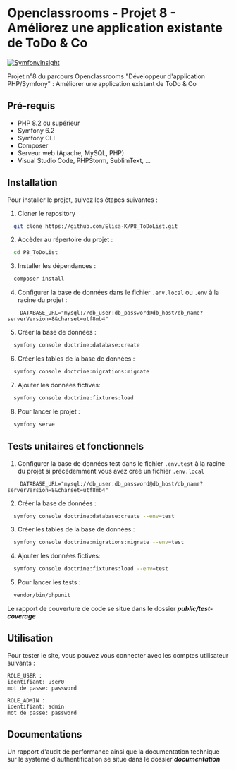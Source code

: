 # Openclassrooms - Projet 8 - Améliorez une application existante de ToDo & Co
[![SymfonyInsight](https://insight.symfony.com/projects/e4cef93e-5812-4c5a-94f8-29fb757d1bc2/big.svg)](https://insight.symfony.com/projects/e4cef93e-5812-4c5a-94f8-29fb757d1bc2)

Projet n°8 du parcours Openclassrooms "Développeur d'application PHP/Symfony" :
Améliorer une application existant de ToDo & Co

## Pré-requis
- PHP 8.2 ou supérieur
- Symfony 6.2
- Symfony CLI
- Composer
- Serveur web (Apache, MySQL, PHP)
- Visual Studio Code, PHPStorm, SublimText, ...

## Installation
Pour installer le projet, suivez les étapes suivantes :

1. Cloner le repository
```bash
  git clone https://github.com/Elisa-K/P8_ToDoList.git
```
2. Accèder au répertoire du projet :
```bash
  cd P8_ToDoList
```
3. Installer les dépendances :
```bash
  composer install
```

4. Configurer la base de données dans le fichier `.env.local` ou `.env` à la racine du projet :
```
 	DATABASE_URL="mysql://db_user:db_password@db_host/db_name?serverVersion=8&charset=utf8mb4"
```
5. Créer la base de données :
```bash
  symfony console doctrine:database:create
```
6. Créer les tables de la base de données :
```bash
  symfony console doctrine:migrations:migrate
```
7. Ajouter les données fictives:
```bash
  symfony console doctrine:fixtures:load
```

8. Pour lancer le projet :
```bash
  symfony serve
```
## Tests unitaires et fonctionnels

1. Configurer la base de données test dans le fichier `.env.test` à la racine du projet si précédemment vous avez créé un fichier `.env.local`
```
 	DATABASE_URL="mysql://db_user:db_password@db_host/db_name?serverVersion=8&charset=utf8mb4"
```

2. Créer la base de données :
```bash
  symfony console doctrine:database:create --env=test
```

3. Créer les tables de la base de données :
```bash
  symfony console doctrine:migrations:migrate --env=test
```

4. Ajouter les données fictives:
```bash
  symfony console doctrine:fixtures:load --env=test
```

5. Pour lancer les tests :
```bash
  vendor/bin/phpunit
```

Le rapport de couverture de code se situe dans le dossier ***public/test-coverage***

## Utilisation
Pour tester le site, vous pouvez vous connecter avec les comptes utilisateur suivants :


```
ROLE_USER :
identifiant: user0
mot de passe: password

ROLE_ADMIN :
identifiant: admin
mot de passe: password
```

## Documentations

Un rapport d'audit de performance ainsi que la documentation technique sur le système d'authentification se situe dans le dossier ***documentation***


